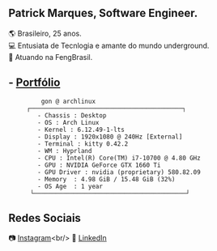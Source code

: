 ## Patrick Marques, Software Engineer.

:earth_americas: Brasileiro, 25 anos. <br/>
💻 Entusiata de Tecnlogia e amante do mundo underground. <br/>
📍 Atuando na FengBrasil.

##  - [Portfólio](https://patrick-b-marques.web.app/)

             gon @ archlinux
         ┌──────────────────────────────────────────┐
            - Chassis : Desktop  
            - OS : Arch Linux
            - Kernel : 6.12.49-1-lts
            - Display : 1920x1080 @ 240Hz [External]
            - Terminal : kitty 0.42.2
            - WM : Hyprland
            - CPU : Intel(R) Core(TM) i7-10700 @ 4.80 GHz
            - GPU : NVIDIA GeForce GTX 1660 Ti
            - GPU Driver : nvidia (proprietary) 580.82.09
            - Memory  : 4.98 GiB / 15.48 GiB (32%)
            - OS Age  : 1 year
          └──────────────────────────────────────────┘

## Redes Sociais

📷 [Instagram](https://www.instagram.com/patrickmarques__)<br/>
🔗 [LinkedIn](https://www.linkedin.com/in/patrick-belfort-91253b200/)

